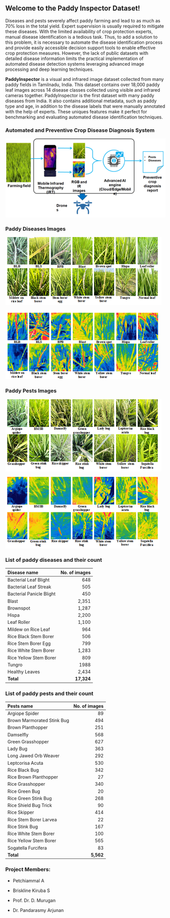 ## Welcome to the Paddy Inspector Dataset!

Diseases and pests severely affect paddy farming and lead to as much as 70% loss in the total yield. Expert supervision is usually required to mitigate these diseases. With the limited availability of crop protection experts, manual disease identification is a tedious task. Thus, to add a solution to this problem, it is necessary to automate the disease identification process and provide easily accessible decision support tools to enable effective crop protection measures. However, the lack of public datasets with detailed disease information limits the practical implementation of automated disease detection systems leveraging advanced image processing and deep learning techniques.

**PaddyInspector** is a visual and infrared image dataset collected from many paddy fields in Tamilnadu, India. This dataset contains over 18,000 paddy leaf images across 14 disease classes collected using visible and infrared cameras together. PaddyInspector is the first dataset with many paddy diseases from India. It also contains additional metadata, such as paddy type and age, in addition to the disease labels that were manually annotated with the help of experts. These uniques features make it perfect for benchmarking and evaluating automated disease identification techniques.

### Automated and Preventive Crop Disease Diagnosis System

![Data collection Process](Process_Datacollection.png)

### Paddy Diseases Images  
![RGB Diseases](rgb_diseases.png)

![IR Diseasaes](ir_diseases.png)

### Paddy Pests Images
![RGB Pests](RGBpests.png)

![IR Pests](irpests.png)

###  List of paddy diseases and their count

|Disease name | No. of images |
| :--- | ---: |
|Bacterial Leaf Blight | 648 |
|Bacterial Leaf Streak | 505 |
|Bacterial Panicle Blight | 450 |
|Blast | 2,351 |
|Brownspot | 1,287 |
|Hispa | 2,200|
|Leaf Roller | 1,100|
|Mildew on Rice Leaf | 964|
|Rice Black Stem Borer | 506|
|Rice Stem Borer Egg | 799|
|Rice White Stem Borer | 1,283|
|Rice Yellow Stem Borer | 809|
|Tungro | 1988|
|Healthy Leaves | 2,434|
|**Total** | **17,324**|

###  List of paddy pests and their count

|Pests name | No. of images |
| :--- | ---: |
|Argiope Spider |  89 |
|Brown Marmorated Stink Bug | 494  |
|Brown Planthopper | 251 |
|Damselfly  |  568 |
|Green Grasshopper | 627 |
|Lady Bug | 363 |
|Long Jawed Orb Weaver | 292 |
|Leptcorisa Acuta | 530 |
|Rice Black Bug | 342 |
|Rice Brown Planthopper| 27 |
|Rice Grasshopper | 340 |
|Rice Green Bug | 20 |
|Rice Green Stink Bug| 268 |
|Rice Shield Bug Trick | 90 |
|Rice Skipper | 414|
|Rice Stem Borer Larvea | 22 |
|Rice Stink Bug| 167 |
|Rice White Stem Borer| 100 
|Rice Yellow Stem Borer| 565 |
|Sogatella Furcifera| 83 |
|**Total** | **5,562**|

### Project Members: 

- Petchiammal A

- Briskline Kiruba S

- Prof. Dr. D. Murugan

- Dr. Pandarasmy Arjunan

